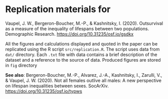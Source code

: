 # Replication materials for 

Vaupel, J. W., Bergeron-Boucher, M.-P., & Kashnitsky, I. (2020). Outsurvival as a measure of the inequality of lifespans between two populations. Demographic Research. https://doi.org/10.31235/osf.io/gsdkx  

All the figures and calculations displayed and quoted in the paper can be replicated using the R script `src/replication.R`. The script uses data from `dat/` directory. Each `.txt` file with data contains a brief description of the dataset and a reference to the source of data. Produced figures are stored in `fig` directory

**See also**:
Bergeron-Boucher, M.-P., Alvarez, J.-A., Kashnitsky, I., Zarulli, V., & Vaupel, J. W. (2020). Not all females outlive all males: A new perspective on lifespan inequalities between sexes. SocArXiv. https://doi.org/10.31235/osf.io/typws

